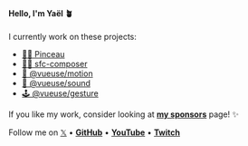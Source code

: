 #### Hello, I'm Yaël 🪴

I currently work on these projects:

- [🧑‍🎨&nbsp;Pinceau](https://github.com/Tahul/pinceau)
- [👨‍🔬&nbsp;sfc-composer](https://github.com/Tahul/sfc-composer)
- [🤹&nbsp;@vueuse/motion](https://github.com/vueuse/motion)
- [🎺&nbsp;@vueuse/sound](https://github.com/vueuse/sound)
- [🕹&nbsp;@vueuse/gesture](https://github.com/vueuse/gesture)

If you like my work, consider looking at [**my sponsors**](https://github.com/sponsors/Tahul) page! ✨

Follow me on [𝕏](https://x.com/yaeeelglx) • [**GitHub**](https://github.com/Tahul) • [**YouTube**](https://www.youtube.com/@yaelguilloux) • [**Twitch**](https://www.twitch.tv/tahul)
